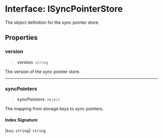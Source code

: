 # Interface: ISyncPointerStore

The object definition for the sync pointer store.

## Properties

### version

> **version**: `string`

The version of the sync pointer store.

***

### syncPointers

> **syncPointers**: `object`

The mapping from storage keys to sync pointers.

#### Index Signature

\[`key`: `string`\]: `string`
